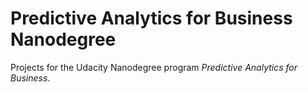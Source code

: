 # Predictive Analytics for Business Nanodegree
Projects for the Udacity Nanodegree program *Predictive Analytics for Business*.
